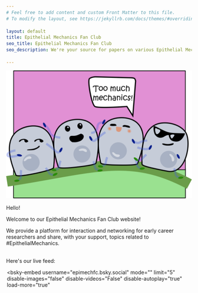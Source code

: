 ```yaml
---
# Feel free to add content and custom Front Matter to this file.
# To modify the layout, see https://jekyllrb.com/docs/themes/#overriding-theme-defaults

layout: default
title: Epithelial Mechanics Fan Club
seo_title: Epithelial Mechanics Fan Club
seo_description: We're your source for papers on various Epithelial Mechanics topics

---
```


<div style="text-align: center;">
    <img src="assets/img/newepimechfc2.png" alt="Epithelial Mechanics Fan Club" width="600">
</div>


Hello!

Welcome to our Epithelial Mechanics Fan Club website! 

We provide a platform for interaction and networking for early career researchers and share, with your support, topics related to #EpithelialMechanics. <br><br>


Here's our live feed:
<div style="max-width: 500px; margin: auto;">

<script type="module" src="https://cdn.jsdelivr.net/npm/bsky-embed/dist/bsky-embed.es.js" async></script>
 <bsky-embed
    username="epimechfc.bsky.social"
    mode=""
    limit="5"
    disable-images="false"
    disable-videos="False"
    disable-autoplay="true"
    load-more="true"
>
</bsky-embed>
</div>

<!--

We're your source for papers on various #EpithelialMechanics topics📚
Check out our accounts on [bluesky](https://bsky.app/profile/epimechfc.bsky.social) and [twitter](https://x.com/EpiMechFC).

We share one paper each working day and create mini-review threads on topics that matter to the epithelial mechanics community, gathered directly from our online community.

We provide a platform for interaction and networking for early career researchers. If you'd like to showcase your field, paper, or a topic that interests you, please feel free to contact us.

The account is managed by:
- Dr. [Nimesh Chahare](https://bsky.app/profile/onenimesa.bsky.social), Columbia University, USA
- Dr. [Julia Eckert](https://julia-eckert.github.io), The University of Queensland, Australia

-->

